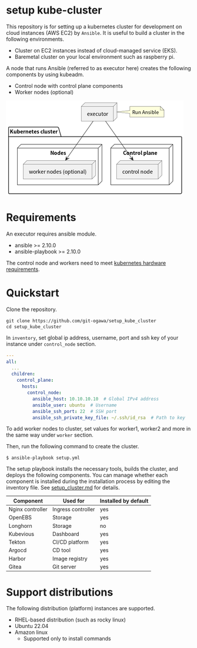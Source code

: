 # setup kube-cluster
This repository is for setting up a kubernetes cluster for development on cloud instances (AWS EC2) by `Ansible`. It is useful to build a cluster in the following environments.

- Cluster on EC2 instances instead of cloud-managed service (EKS).
- Baremetal cluster on your local environment such as raspberry pi.


A node that runs Ansible (referred to as executor here) creates the following components by using kubeadm.

- Control node with control plane components
- Worker nodes (optional)

![Cannot load image](docs/images/component.png)


# Requirements
An executor requires ansible module.

- ansible >= 2.10.0
- ansible-playbook >= 2.10.0

The control node and workers need to meet [kubernetes hardware requirements](https://kubernetes.io/docs/setup/production-environment/tools/kubeadm/install-kubeadm/#before-you-begin).


# Quickstart
Clone the repository.

```
git clone https://github.com/git-ogawa/setup_kube_cluster
cd setup_kube_cluster
```

In `inventory`, set global ip address, username, port and ssh key of your instance under `control_node` section.

```yml
---
all:
  ...
  children:
    control_plane:
      hosts:
        control_node:
          ansible_host: 10.10.10.10  # Global IPv4 address
          ansible_user: ubuntu  # Username
          ansible_ssh_port: 22  # SSH port
          ansible_ssh_private_key_file: ~/.ssh/id_rsa  # Path to key
```

To add worker nodes to cluster, set values for worker1, worker2 and more in the same way under `worker` section.


Then, run the following command to create the cluster.
```
$ ansible-playbook setup.yml
```

The setup playbook installs the necessary tools, builds the cluster, and deploys the following components. You can manage whether each component is installed during the installation process by editing the inventory file. See [setup_cluster.md](docs/setup_cluster.md) for details.


| Component | Used for | Installed by default |
| - | - | - |
| Nginx controller | Ingress controller | yes |
| OpenEBS | Storage | yes |
| Longhorn | Storage | no |
| Kubevious | Dashboard | yes |
| Tekton | CI/CD platform | yes |
| Argocd | CD tool | yes |
| Harbor | Image registry | yes |
| Gitea | Git server | yes |


# Support distributions
The following distribution (platform) instances are supported.

- RHEL-based distribution (such as rocky linux)
- Ubuntu 22.04
- Amazon linux
  - Supported only to install commands
